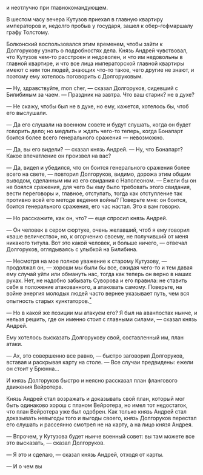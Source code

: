 и неотлучно при главнокомандующем.

В шестом часу вечера Кутузов приехал в главную квартиру императоров и, недолго пробыв у государя, зашел к обер-гофмаршалу графу Толстому.

Болконский воспользовался этим временем, чтобы зайти к Долгорукову узнать о подробностях дела. Князь Андрей чувствовал, что Кутузов чем-то расстроен и недоволен, и что им недовольны в главной квартире, и что все лица императорской главной квартиры имеют с ним тон людей, знающих что-то такое, чего другие не знают, и поэтому ему хотелось поговорить с Долгоруковым.

— Ну, здравствуйте, mon cher, — сказал Долгоруков, сидевший с Билибиным за чаем. — Праздник на завтра. Что ваш старик? не в духе?

— Не скажу, чтобы был не в духе, но ему, кажется, хотелось бы, чтоб его выслушали.

— Да его слушали на военном совете и будут слушать, когда он будет говорить дело; но медлить и ждать чего-то теперь, когда Бонапарт боится более всего генерального сражения — невозможно.

— Да, вы его видели? — сказал князь Андрей. — Ну, что Бонапарт? Какое впечатление он произвел на вас?

— Да, видел и убедился, что он боится генерального сражения более всего на свете, — повторил Долгоруков, видимо, дорожа этим общим выводом, сделанным им из его свидания с Наполеоном. — Ежели бы он не боялся сражения, для чего бы ему было требовать этого свидания, вести переговоры и, главное, отступать, тогда как отступление так противно всей его методе ведения войны? Поверьте мне: он боится, боится генерального сражения, его час настал. Это я вам говорю.

— Но расскажите, как он, что? — еще спросил князь Андрей.

— Он человек в сером сюртуке, очень желавший, чтоб я ему говорил «ваше величество», но, к огорчению своему, не получивший от меня никакого титула. Вот это какой человек, и больше ничего, — отвечал Долгоруков, оглядываясь с улыбкой на Билибина.

— Несмотря на мое полное уважение к старому Кутузову, — продолжал он, — хороши мы были бы все, ожидая чего-то и тем давая ему случай уйти или обмануть нас, тогда как теперь он верно в наших руках. Нет, не надобно забывать Суворова и его правила: не ставить себя в положение атакованного, а атаковать самому. Поверьте, на войне энергия молодых людей часто вернее указывает путь, чем вся опытность старых кунктаторов.[<sup>\*</sup>](#c_146)

— Но в какой же позиции мы атакуем его? Я был на аванпостах нынче, и нельзя решить, где он именно стоит с главными силами, — сказал князь Андрей.

Ему хотелось высказать Долгорукову свой, составленный им, план атаки.

— Ах, это совершенно все равно, — быстро заговорил Долгоруков, вставая и раскрывая карту на столе. — Все случаи предвидены: ежели он стоит у Брюнна…

И князь Долгоруков быстро и неясно рассказал план флангового движения Вейротера.

Князь Андрей стал возражать и доказывать свой план, который мог быть одинаково хорош с планом Вейротера, но имел тот недостаток, что план Вейротера уже был одобрен. Как только князь Андрей стал доказывать невыгоды того и выгоды своего, князь Долгоруков перестал его слушать и рассеянно смотрел не на карту, а на лицо князя Андрея.

— Впрочем, у Кутузова будет нынче военный совет: вы там можете все это высказать, — сказал Долгоруков.

— Я это и сделаю, — сказал князь Андрей, отходя от карты.

— И о чем вы


